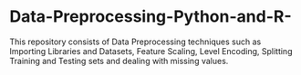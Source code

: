# Data-Preprocessing-Python-and-R-
This repository consists of Data Preprocessing  techniques such as Importing Libraries and Datasets, Feature Scaling, Level Encoding, Splitting Training and Testing sets and dealing with missing values.
